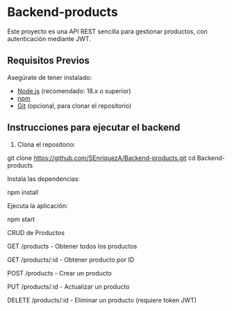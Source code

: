 # Backend-products

Este proyecto es una API REST sencilla para gestionar productos, con autenticación mediante JWT.

## Requisitos Previos

Asegúrate de tener instalado:

- [Node.js](https://nodejs.org/) (recomendado: 18.x o superior)
- [npm](https://www.npmjs.com/)
- [Git](https://git-scm.com/) (opcional, para clonar el repositorio)

## Instrucciones para ejecutar el backend

1. Clona el repositorio:

git clone https://github.com/SEnriquezA/Backend-products.git
cd Backend-products

Instala las dependencias:

npm install

Ejecuta la aplicación:

npm start

CRUD de Productos

GET /products - Obtener todos los productos

GET /products/:id - Obtener producto por ID

POST /products - Crear un producto

PUT /products/:id - Actualizar un producto

DELETE /products/:id - Eliminar un producto (requiere token JWT)
